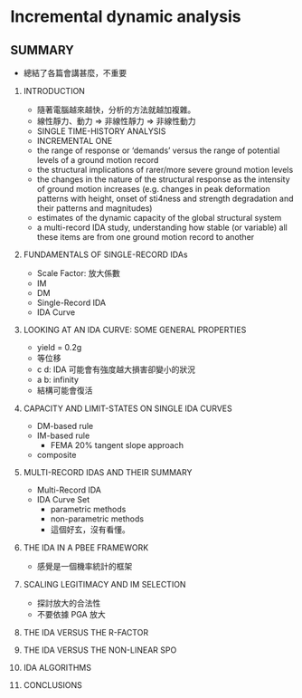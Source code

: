 # Incremental dynamic analysis

## SUMMARY

- 總結了各篇會講甚麼，不重要

1. INTRODUCTION

    - 隨著電腦越來越快，分析的方法就越加複雜。
    - 線性靜力、動力 => 非線性靜力 => 非線性動力
    - SINGLE TIME-HISTORY ANALYSIS
    - INCREMENTAL ONE
    - the range of response or ‘demands’ versus the range of potential levels of a ground motion record
    - the structural implications of rarer/more severe ground motion levels
    - the changes in the nature of the structural response as the intensity of ground motion increases (e.g. changes in peak deformation patterns with height, onset of sti4ness and strength degradation and their patterns and magnitudes)
    - estimates of the dynamic capacity of the global structural system
    - a multi-record IDA study, understanding how stable (or variable) all these items are from one ground motion record to another

2. FUNDAMENTALS OF SINGLE-RECORD IDAs

    - Scale Factor: 放大係數
    - IM
    - DM
    - Single-Record IDA
    - IDA Curve

3. LOOKING AT AN IDA CURVE: SOME GENERAL PROPERTIES

    - yield = 0.2g
    - 等位移
    - c d: IDA 可能會有強度越大損害卻變小的狀況
    - a b: infinity
    - 結構可能會復活

4. CAPACITY AND LIMIT-STATES ON SINGLE IDA CURVES

    - DM-based rule
    - IM-based rule
        - FEMA 20% tangent slope approach
    - composite

5. MULTI-RECORD IDAS AND THEIR SUMMARY

    - Multi-Record IDA
    - IDA Curve Set
        - parametric methods
        - non-parametric methods
        - 這個好玄，沒有看懂。

6. THE IDA IN A PBEE FRAMEWORK

    - 感覺是一個機率統計的框架

7. SCALING LEGITIMACY AND IM SELECTION

    - 探討放大的合法性
    - 不要依據 PGA 放大

8. THE IDA VERSUS THE R-FACTOR
9. THE IDA VERSUS THE NON-LINEAR SPO
10. IDA ALGORITHMS
11. CONCLUSIONS
